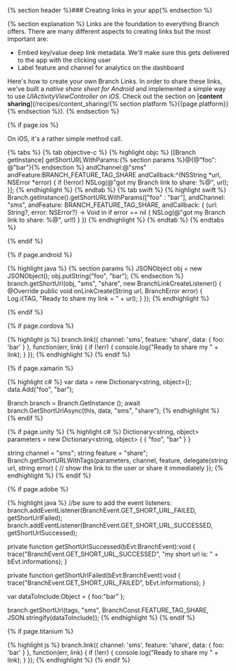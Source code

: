 {% section header %}### Creating links in your app{% endsection %}

{% section explanation %}
Links are the foundation to everything Branch offers. There are many different aspects to creating links but the most important are:

- Embed key/value deep link metadata. We'll make sure this gets delivered to the app with the clicking user
- Label feature and channel for analytics on the dashboard

Here's how to create your own Branch Links. In order to share these links, we've built a _native share sheet for Android_ and implemented a simple way to use _UIActivityViewController on iOS_. Check out the section on [**content sharing**](/recipes/content_sharing/{% section platform %}{{page.platform}}{% endsection %}).
{% endsection %}

<!--- iOS -->
{% if page.ios %}

On iOS, it's a rather simple method call.

{% tabs %}
{% tab objective-c %}
{% highlight objc %}
[[Branch getInstance] getShortURLWithParams:{% section params %}@{@"foo": @"bar"}{% endsection %} andChannel:@"sms" andFeature:BRANCH_FEATURE_TAG_SHARE andCallback:^(NSString *url, NSError *error) {
    if (!error) NSLog(@"got my Branch link to share: %@", url);
}];
{% endhighlight %}
{% endtab %}
{% tab swift %}
{% highlight swift %}
Branch.getInstance().getShortURLWithParams(["foo" : "bar"], andChannel: "sms", andFeature: BRANCH_FEATURE_TAG_SHARE, andCallback: { (url: String?, error: NSError?) -> Void in
    if error == nil {
        NSLog(@"got my Branch link to share: %@", url!)
    }
})
{% endhighlight %}
{% endtab %}
{% endtabs %}

{% endif %}
<!--- /iOS -->


<!--- Android -->
{% if page.android %}

{% highlight java %}
{% section params %}
JSONObject obj = new JSONObject();
obj.putString("foo", "bar");
{% endsection %}
branch.getShortUrl(obj, "sms", "share", new BranchLinkCreateListener() {
	@Override
	public void onLinkCreate(String url, BranchError error) {
		Log.i(TAG, "Ready to share my link = " + url);
	}
});
{% endhighlight %}

{% endif %}
<!--- /Android -->

{% if page.cordova %}

{% highlight js %}
branch.link({
    channel: 'sms',
    feature: 'share',
    data: {
        foo: 'bar'
    }
}, function(err, link) {
	if (!err) {
    	console.log("Ready to share my " + link);
	}
});
{% endhighlight %}
{% endif %}

{% if page.xamarin %}

{% highlight c# %}
var data = new Dictionary<string, object>(); 
data.Add("foo", "bar");

Branch branch = Branch.GetInstance ();
await branch.GetShortUrlAsync(this, data, "sms", "share");
{% endhighlight %}
{% endif %}

{% if page.unity %}
{% highlight c# %}
Dictionary<string, object> parameters = new Dictionary<string, object>
{
    { "foo", "bar" }
}

string channel = "sms";
string feature = "share";
Branch.getShortURLWithTags(parameters, channel, feature, delegate(string url, string error) {
    // show the link to the user or share it immediately
});
{% endhighlight %}
{% endif %}

{% if page.adobe %}

{% highlight java %}
//be sure to add the event listeners:
branch.addEventListener(BranchEvent.GET_SHORT_URL_FAILED, getShortUrlFailed);
branch.addEventListener(BranchEvent.GET_SHORT_URL_SUCCESSED, getShortUrlSuccessed);

private function getShortUrlSuccessed(bEvt:BranchEvent):void {
    trace("BranchEvent.GET_SHORT_URL_SUCCESSED", "my short url is: " + bEvt.informations);
}

private function getShortUrlFailed(bEvt:BranchEvent):void {
    trace("BranchEvent.GET_SHORT_URL_FAILED", bEvt.informations);
}

var dataToInclude:Object = {
    foo:"bar"
};

branch.getShortUrl(tags, "sms", BranchConst.FEATURE_TAG_SHARE, JSON.stringify(dataToInclude));
{% endhighlight %}
{% endif %}

{% if page.titanium %}

{% highlight js %}
branch.link({
    channel: 'sms',
    feature: 'share',
    data: {
        foo: 'bar'
    }
}, function(err, link) {
	if (!err) {
    	console.log("Ready to share my " + link);
	}
});
{% endhighlight %}
{% endif %}
